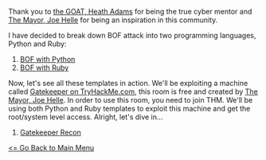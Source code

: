 Thank you to [the GOAT, Heath Adams](https://github.com/hmaverickadams) for being the true cyber mentor and [The Mayor, Joe Helle](https://github.com/dievus?tab=repositories) for being an inspiration in this community.

I have decided to break down BOF attack into two programming languages, Python and Ruby:

1. [BOF with Python](bofPython.md)
2. [BOF with Ruby](bofRuby.md)

Now, let's see all these templates in action. 
We'll be exploiting a machine called [Gatekeeper on TryHackMe.com](https://www.tryhackme.com/room/gatekeeper), this room is free and created by [The Mayor, Joe Helle](https://github.com/dievus?tab=repositories). In order to use this room, you need to join THM. We'll be using both Python and Ruby templates to exploit this machine and get the root/system level access. Alright, let's dive in...

1. [Gatekeeper Recon](GatekeeperRecon.md)









[<= Go Back to Main Menu](index.md)
